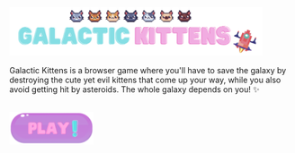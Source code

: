 <img src="assets/resources/images/galactic-kittens3.png" width="450px">

Galactic Kittens is a browser game where you'll have to save the galaxy by destroying the cute yet evil kittens that come up your way, while you also avoid getting hit by asteroids. The whole galaxy depends on you! ✨

<br>

<a href="#">
    <img src="assets/resources/images/readme-button.png" width="150px">
</a>
